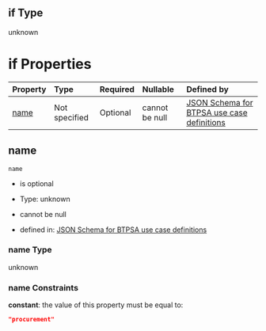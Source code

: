## if Type

unknown

# if Properties

| Property      | Type          | Required | Nullable       | Defined by                                                                                                                                                                                                        |
| :------------ | :------------ | :------- | :------------- | :---------------------------------------------------------------------------------------------------------------------------------------------------------------------------------------------------------------- |
| [name](#name) | Not specified | Optional | cannot be null | [JSON Schema for BTPSA use case definitions](btpsa-usecase-properties-services-items-allof-2-then-allof-42-if-properties-name.md "undefined#/properties/services/items/allOf/2/then/allOf/42/if/properties/name") |

## name



`name`

*   is optional

*   Type: unknown

*   cannot be null

*   defined in: [JSON Schema for BTPSA use case definitions](btpsa-usecase-properties-services-items-allof-2-then-allof-42-if-properties-name.md "undefined#/properties/services/items/allOf/2/then/allOf/42/if/properties/name")

### name Type

unknown

### name Constraints

**constant**: the value of this property must be equal to:

```json
"procurement"
```
